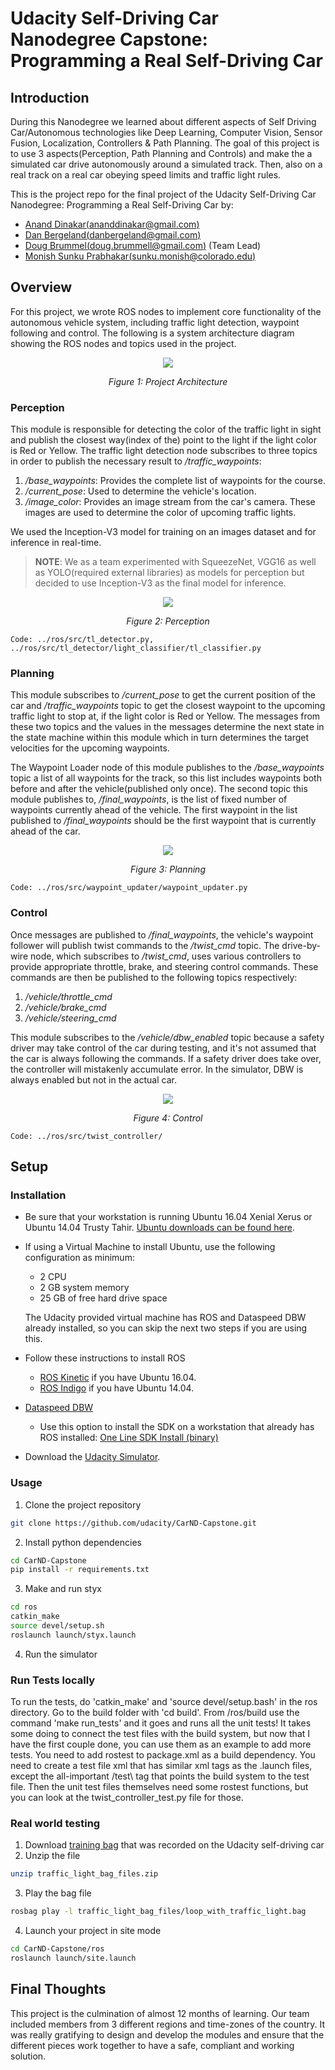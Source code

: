 # Udacity Self-Driving Car Nanodegree Capstone: Programming a Real Self-Driving Car

## Introduction
During this Nanodegree we learned about different aspects of Self Driving Car/Autonomous technologies like Deep Learning, Computer Vision, Sensor Fusion, Localization, Controllers & Path Planning. The goal of this project is to use 3 aspects(Perception, Path Planning and Controls) and make the a simulated car drive autonomously around a simulated track. Then, also on a real track on a real car obeying speed limits and traffic light rules. 

This is the project repo for the final project of the Udacity Self-Driving Car Nanodegree: Programming a Real Self-Driving Car by:

* [Anand Dinakar(ananddinakar@gmail.com)](https://github.com/cygnus77)
* [Dan Bergeland(danbergeland@gmail.com)](https://github.com/danbergeland)
* [Doug Brummel(doug.brummell@gmail.com)](https://github.com/d13sl0w) (Team Lead)
* [Monish Sunku Prabhakar(sunku.monish@colorado.edu)](https://github.com/spgitmonish)

## Overview 
For this project, we wrote ROS nodes to implement core functionality of the autonomous vehicle system, including traffic light detection, waypoint following and control. The following is a system architecture diagram showing the ROS nodes and topics used in the project. 

<p align="center">
   <img src="imgs/ROSGraph.png">
</p>
<p align="center">
   <i>Figure 1: Project Architecture</i>
</p>

### Perception
This module is responsible for detecting the color of the traffic light in sight and publish the closest way(index of the) point to the light if the light color is Red or Yellow. The traffic light detection node subscribes to three topics in order to publish the necessary result to */traffic_waypoints*:

1. */base_waypoints*: Provides the complete list of waypoints for the course.
2. */current_pose*: Used to determine the vehicle's location.
3. */image_color*: Provides an image stream from the car's camera. These images are used to determine the color of upcoming traffic lights.

We used the Inception-V3 model for training on an images dataset and for inference in real-time.

> **NOTE**: We as a team experimented with SqueezeNet, VGG16 as well as YOLO(required external libraries) as models for perception but decided to use Inception-V3 as the final model for inference.  

<p align="center">
   <img src="imgs/TrafficLightDetector.png">
</p>
<p align="center">
   <i>Figure 2: Perception</i>
</p>

`Code: ../ros/src/tl_detector.py, ../ros/src/tl_detector/light_classifier/tl_classifier.py`

### Planning
This module subscribes to */current_pose* to get the current position of the car and */traffic_waypoints* topic to get the closest waypoint to the upcoming traffic light to stop at, if the light color is Red or Yellow. The messages from these two topics and the values in the messages determine the next state in the state machine within this module which in turn determines the target velocities for the upcoming waypoints. 

The Waypoint Loader node of this module publishes to the */base_waypoints*  topic a list of all waypoints for the track, so this list includes waypoints both before and after the vehicle(published only once). The second topic this module publishes to, */final_waypoints*, is the list of fixed number of waypoints currently ahead of the vehicle. The first waypoint in the list published to */final_waypoints* should be the first waypoint that is currently ahead of the car.

<p align="center">
   <img src="imgs/WaypointUpdater.png">
</p>
<p align="center">
   <i>Figure 3: Planning</i>
</p>

`Code: ../ros/src/waypoint_updater/waypoint_updater.py`

### Control
Once messages are published to */final_waypoints*, the vehicle's waypoint follower will publish twist commands to the */twist_cmd* topic. The drive-by-wire node, which subscribes to */twist_cmd*, uses various controllers to provide appropriate throttle, brake, and steering control commands. These commands are then be published to the following topics respectively:

1. */vehicle/throttle_cmd*
2. */vehicle/brake_cmd*
3. */vehicle/steering_cmd*

This module subscribes to the */vehicle/dbw_enabled* topic because a safety driver may take control of the car during testing, and it's not assumed that the car is always following the commands. If a safety driver does take over, the controller will mistakenly accumulate error. In the simulator, DBW is always enabled but not in the actual car.

<p align="center">
   <img src="imgs/DBWNode.png">
</p>
<p align="center">
   <i>Figure 4: Control</i>
</p>

`Code: ../ros/src/twist_controller/`

## Setup
### Installation 

* Be sure that your workstation is running Ubuntu 16.04 Xenial Xerus or Ubuntu 14.04 Trusty Tahir. [Ubuntu downloads can be found here](https://www.ubuntu.com/download/desktop). 
* If using a Virtual Machine to install Ubuntu, use the following configuration as minimum:
  * 2 CPU
  * 2 GB system memory
  * 25 GB of free hard drive space
  
  The Udacity provided virtual machine has ROS and Dataspeed DBW already installed, so you can skip the next two steps if you are using this.

* Follow these instructions to install ROS
  * [ROS Kinetic](http://wiki.ros.org/kinetic/Installation/Ubuntu) if you have Ubuntu 16.04.
  * [ROS Indigo](http://wiki.ros.org/indigo/Installation/Ubuntu) if you have Ubuntu 14.04.
* [Dataspeed DBW](https://bitbucket.org/DataspeedInc/dbw_mkz_ros)
  * Use this option to install the SDK on a workstation that already has ROS installed: [One Line SDK Install (binary)](https://bitbucket.org/DataspeedInc/dbw_mkz_ros/src/81e63fcc335d7b64139d7482017d6a97b405e250/ROS_SETUP.md?fileviewer=file-view-default)
* Download the [Udacity Simulator](https://github.com/udacity/CarND-Capstone/releases/tag/v1.2).

### Usage

1. Clone the project repository
```bash
git clone https://github.com/udacity/CarND-Capstone.git
```
2. Install python dependencies
```bash
cd CarND-Capstone
pip install -r requirements.txt
```
3. Make and run styx
```bash
cd ros
catkin_make
source devel/setup.sh
roslaunch launch/styx.launch
```
4. Run the simulator

### Run Tests locally

To run the tests, do 'catkin_make' and 'source devel/setup.bash' in the ros directory.  Go to the build folder with 'cd build'. From /ros/build use the command 'make run_tests' and it goes and runs all the unit tests!  It takes some doing to connect the test files with the build system, but now that I have the first couple done, you can use them as an example to add more tests.  You need to add rostest to package.xml as a build dependency.  You need to create a test file xml that has similar xml tags as the .launch files, except the all-important /test\ tag that points the build system to the test file.  Then the unit test files themselves need some rostest functions, but you can look at the twist_controller_test.py file for those.

### Real world testing

1. Download [training bag](https://drive.google.com/file/d/0B2_h37bMVw3iYkdJTlRSUlJIamM/view?usp=sharing) that was recorded on the Udacity self-driving car
2. Unzip the file
```bash
unzip traffic_light_bag_files.zip
```
3. Play the bag file
```bash
rosbag play -l traffic_light_bag_files/loop_with_traffic_light.bag
```
4. Launch your project in site mode
```bash
cd CarND-Capstone/ros
roslaunch launch/site.launch
```

## Final Thoughts
This project is the culmination of almost 12 months of learning. Our team included members from 3 different regions and time-zones of the country. It was really gratifying to design and develop the modules and ensure that the different pieces work together to have a safe, compliant and working solution.
